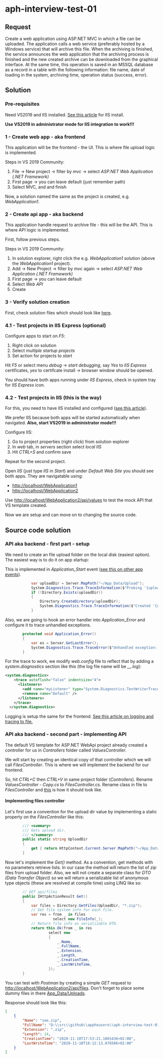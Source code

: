 # aph-interview-test-01

## Request

Create a web application using ASP.NET MVC in which a file can be uploaded.
The application calls a web service (preferably hosted by a Windows service) that will archive this file.
When the archiving is finished, the service announces the web application that the archiving process
is finished and the new created archive can be downloaded from the graphical interface. At the same time,
this operation is saved in an MSSQL database as a record in a table with the following information: file name,
date of loading in the system, archiving time, operation status (success, error).

## Solution

### Pre-requisites

Need VS2019 and IIS installed. [See this article](https://www.howtogeek.com/112455/how-to-install-iis-8-on-windows-8/)
for IIS install.

**Use VS2019 in administrator mode for IIS integration to work!!!**

### 1 - Create web app - aka frontend

This application will be the frontend - the UI. This is where file upload logic is implemented.

Steps in VS 2019 Community:

1. File -> New project -> filter by _mvc_ -> select _ASP.NET Web Application (.NET Framework)_
1. First page -> you can leave default (just remember path)
1. Select MVC, and and finish

Now, a solution named the same as the project is created, e.g. _WebApplication1_.

### 2 - Create api app - aka backend

This application handle request to archive file - this will be the API. This is where API logic is implemented.

First, follow previous steps.

Steps in VS 2019 Community:

1. In solution explorer, right click the e.g. _WebApplication1_ solution (above the _WebApplication1_ project).
1. Add -> New Project -> filter by _mvc_ again -> select _ASP.NET Web Application (.NET Framework)_
1. First page -> you can leave default
1. Select _Web API_
1. Create

### 3 - Verify solution creation

First, check solution files which should look like [here](src/WebApplication1).

### 4.1 - Test projects in IIS Express (optional)

Configure apps to start on _F5_:

1. Right click on solution
1. Select _multiple startup projects_
1. Set action for projects to _start_

Hit _F5_ or select menu _debug_ -> _start debugging_, say _Yes_ to _IIS Express_ certificates,
_yes_ to certifcate install -> browser window should be opened.

You should have both apps running under _IIS Express_, check in system tray for _IIS Express_ icon.

### 4.2 - Test projects in IIS (this is the way)

For this, you need to have IIS installed and configured
([see this article](https://www.howtogeek.com/112455/how-to-install-iis-8-on-windows-8/)).

We prefer IIS because both apps will be started automatically when navigated.
**Also, start VS2019 in administrator mode!!!**

Configure IIS:

1. Go to project properties (right click) from solution explorer
1. In _web_ tab, in _servers_ section select _local IIS_
1. Hit _CTRL+S_ and confirm save

Repeat for the second project.

Open _IIS_ (just type _IIS_ in _Start_) and under _Default Web Site_ you should see both apps.
They are navigatable using:

* [http://localhost/WebApplication1](http://localhost/WebApplication1)
* [http://localhost/WebApplication2](http://localhost/WebApplication2)

Use [http://localhost/WebApplication2/api/values](http://localhost/WebApplication2/api/values) to test
the mock API that VS template created.

Now we are setup and can move on to changing the source code.

## Source code solution

### API aka backend - first part - setup

We need to create an file upload folder on the local disk (easiest option).
The easiest way is to do it on app startup:

This is implemented in *Application_Start* event
([see this on other app events](https://www.c-sharpcorner.com/uploadfile/aa04e6/major-events-in-global-asax-file/)).

```csharp
            var uploadDir = Server.MapPath("~/App_Data/Upload");
            System.Diagnostics.Trace.TraceInformation($"Probing '{uploadDir}' for uploads...");
            if (!Directory.Exists(uploadDir))
            {
                Directory.CreateDirectory(uploadDir);
                System.Diagnostics.Trace.TraceInformation($"Created '{uploadDir}' for uploads!");
            }
```

Also, we are going to hook an error handler into *Application_Error* and configure it to
trace unhandled exceptions.

```csharp
        protected void Application_Error()
        {
            var ex = Server.GetLastError();
            System.Diagnostics.Trace.TraceError($"Unhandled exception: {ex}");
        }
```

For the trace to work, we modify _web.config_ file to reflect that by adding
a _system.diagnostics_ section like this (the log file name will be *__.log*):

```xml
<system.diagnostics>
    <trace autoflush="false" indentsize="4">
      <listeners>
        <add name="myListener" type="System.Diagnostics.TextWriterTraceListener" initializeData="__.log" />
        <remove name="Default" />
      </listeners>
    </trace>
  </system.diagnostics>
```

Logging is setup the same for the frontend.
[See this article on logging and tracing to file.](https://docs.microsoft.com/en-us/dotnet/framework/debug-trace-profile/how-to-create-and-initialize-trace-listeners)

### API aka backend - second part - implementing API

The default VS template for ASP.NET WebApi project already created a controller for us
in _Controllers_ folder called _ValuesController_.

We will start by creating an identical copy of that controller which we will call
_FilesController_. This is where we will implement the backend for our frontend.

So, hit _CTRL+C_ then _CTRL+V_ in same project folder (_Controllers_). Rename _ValuesController - Copy.cs_ to
_FilesController.cs_. Rename class in file to _FilesController_ and
[this](src/WebApplication1/WebApplication2/Controllers/FilesController.cs) is how it should look like.

#### Implementing files controller

Let's first use a convention for the upload dir value by implementing a static property
on the _FilesController_ like this:

```csharp
        /// <summary>
        /// Gets upload dir.
        /// </summary>
        public static string UploadDir
        {
            get { return HttpContext.Current.Server.MapPath("~/App_Data/Upload"); }
        }
```

Now let's implement the _Get()_ method. As a convention, get methods with no parameters
retrieve lists. In our case the method will return the list of _zip_ files from upload
folder. Also, we will not create a separate class for _DTO (Data Transfer Object)_
so we will return a serializable list of anonymous type objects (these are
resolved at compile time) using LINQ like so:

```csharp
        // GET api/files
        public IHttpActionResult Get()
        {
            var files = Directory.GetFiles(UploadDir, "*.zip");
            // Get file system info for each file.
            var res = from _ in files
                      select new FileInfo(_);
            // Return file info as serializable DTO.
            return this.Ok(from _ in res
                    select new 
                    {
                        _.Name,
                        _.FullName,
                        _.Extension,
                        _.Length,
                        _.CreationTime,
                        _.LastWriteTime,
                    });
        }
```

You can test with _Postman_ by creating a simple _GET_ request to
[http://localhost/WebApplication2/api/files](http://localhost/WebApplication2/api/files). Don't forget to place
some dummy files in there [App_Data/Uploads](src/WebApplication1/WebApplication2/App_Data/Uploads).

Response should look like this:

```json
[
    {
        "Name": "see.zip",
        "FullName": "D:\\src\\github\\apphousero\\aph-interview-test-01\\src\\WebApplication1\\WebApplication2\\App_Data\\Upload\\see.zip",
        "Extension": ".zip",
        "Length": 14,
        "CreationTime": "2020-11-10T17:53:21.1065436+02:00",
        "LastWriteTime": "2020-11-10T18:12:13.876586+02:00"
    }
]
```
